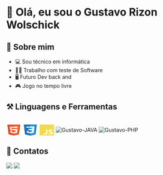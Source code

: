 <h1>👋 Olá, eu sou o Gustavo Rizon Wolschick</h1>

<h2>🙎 Sobre mim</h2>

- 💻 Sou técnico em informática
- 👨‍💻 Trabalho com teste de Software
- 🖥️ Futuro Dev back and
- 🎮 Jogo no tempo livre

<h2>⚒️ Linguagens e Ferramentas</h2>

<div style="display: inline_block"><br>
  <img align="center" alt="Gustavo-HTML" height="30" width="40" src="https://raw.githubusercontent.com/devicons/devicon/master/icons/html5/html5-original.svg">
  <img align="center" alt="Gustavo-CSS" height="30" width="40" src="https://raw.githubusercontent.com/devicons/devicon/master/icons/css3/css3-original.svg">
  <img align="center" alt="Gustavo-Js" height="30" width="40" src="https://raw.githubusercontent.com/devicons/devicon/master/icons/javascript/javascript-plain.svg">
  <img align="center" alt="Gustavo-JAVA" height="30" width="40" src="https://cdn.jsdelivr.net/gh/devicons/devicon/icons/java/java-original.svg">
   <img align="center" alt="Gustavo-PHP" height="30" width="40" src="[https://cdn.jsdelivr.net/gh/devicons/devicon/icons/java/java-original.svg](https://upload.wikimedia.org/wikipedia/commons/thumb/2/27/PHP-logo.svg/2560px-PHP-logo.svg.png)">
</div>
<h2>📲 Contatos </h2>

<div>
  <a href = "mailto:gustavorw7@gmail.com"><img src="https://img.shields.io/badge/-Gmail-%23333?style=for-the-badge&logo=gmail&logoColor=white" target="_blank"></a>
  <a 
  href="https://instagram.com/gustavorizon" target="_blank"><img src="https://img.shields.io/badge/-Instagram-%23E4405F?style=for-the-badge&logo=instagram&logoColor=white" target="_blank"></a>
</div>

          

